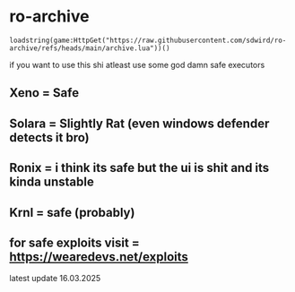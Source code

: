 # ro-archive

```
loadstring(game:HttpGet("https://raw.githubusercontent.com/sdwird/ro-archive/refs/heads/main/archive.lua"))()
```
if you want to use this shi atleast use some god damn safe executors

Xeno = Safe
--
Solara = Slightly Rat (even windows defender detects it bro)
--
Ronix = i think its safe but the ui is shit and its kinda unstable
--
Krnl = safe (probably)
--
for safe exploits visit = https://wearedevs.net/exploits
--
latest update 16.03.2025
